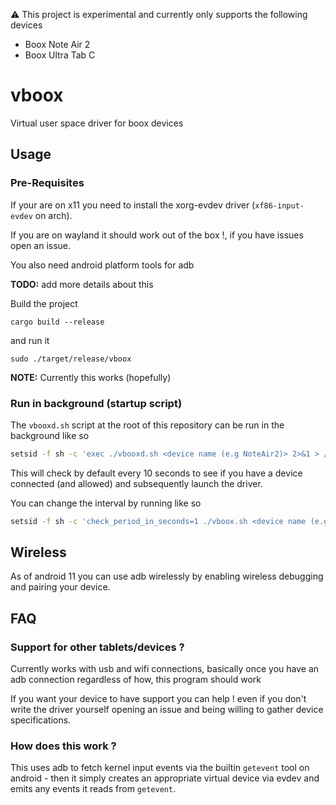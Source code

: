 ⚠️  This project is experimental and currently only supports the following devices
* Boox Note Air 2
* Boox Ultra Tab C

# vboox
Virtual user space driver for boox devices

## Usage

### Pre-Requisites

If your are on x11 you need to install the xorg-evdev driver (`xf86-input-evdev` on arch).

If you are on wayland it should work out of the box !, if you have
issues open an issue.

You also need android platform tools for adb

**TODO:** add more details about this

Build the project
```
cargo build --release
```
and run it
```
sudo ./target/release/vboox
```
**NOTE:** Currently this works (hopefully)

### Run in background (startup script)

The `vbooxd.sh` script at the root of this repository can be run in the background like so
```sh
setsid -f sh -c 'exec ./vbooxd.sh <device name (e.g NoteAir2)> 2>&1 > /dev/null'
```
This will check by default every 10 seconds to see if you have a device connected (and allowed) and
subsequently launch the driver.

You can change the interval by running like so
```sh
setsid -f sh -c 'check_period_in_seconds=1 ./vboox.sh <device name (e.g UltraTabC)> 2>&1 > /dev/null'
```

## Wireless

As of android 11 you can use adb wirelessly by enabling wireless debugging and pairing your device.

## FAQ

### Support for other tablets/devices ?

Currently works with usb and wifi connections, basically once you have an adb connection regardless of how, this program should work

If you want your device to have support you can help ! even if you don't write the driver yourself opening an issue and being willing to gather device specifications.

### How does this work ?

This uses adb to fetch kernel input events via the builtin `getevent` tool on android - then it simply creates an appropriate virtual device via evdev and emits any events it reads from `getevent`.
